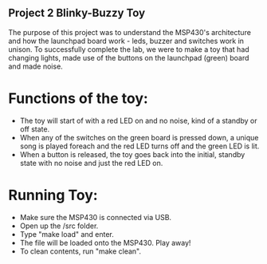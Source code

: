  
## Project 2 Blinky-Buzzy Toy

The purpose of this project was to understand the MSP430's architecture and
how the launchpad board work - leds, buzzer and switches work in unison.
To successfully complete the lab, we were to make a toy that had changing
lights, made use of the buttons on the launchpad (green) board and made noise.

# Functions of the toy:

* The toy will start of with a red LED on and no noise, kind of a standby or off state.
* When any of the switches on the green board is pressed down, a unique song
  is played foreach and the red LED turns off and the green LED is lit.
* When a button is released, the toy goes back into the initial, standby state
  with no noise and just the red LED on.

# Running Toy:

* Make sure the MSP430 is connected via USB.
* Open up the /src folder.
* Type "make load" and enter.
* The file will be loaded onto the MSP430. Play away!
* To clean contents, run "make clean".


